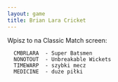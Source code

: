 ```yaml
---
layout: game
title: Brian Lara Cricket
---
```


Wpisz to na Classic Match screen:
                  
      CMBRLARA 	- Super Batsmen 
      NONOTOUT 	- Unbreakable Wickets
      TIMEWARP 	- szybki mecz
      MEDICINE 	- duże piłki
